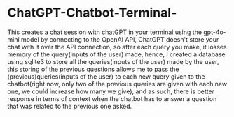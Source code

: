 # ChatGPT-Chatbot-Terminal-
This creates a chat session with chatGPT in your terminal using the gpt-4o-mini model by connecting to the OpenAI API, ChatGPT doesn't store your chat with it over the API connection, so after each query you make, it losses memory of the query(inputs of the user) made, hence, I created a database using sqlite3 to store all the queries(inputs of the user) made by the user, this storing of the previous questions allows me to pass the (previous)queries(inputs of the user) to each new query given to the chatbot(right now, only two of the previous queries are given with each new one, we could increase how many we give), and as such, there is better response in terms of context when the chatbot has to answer a question that was related to the previous one asked.

